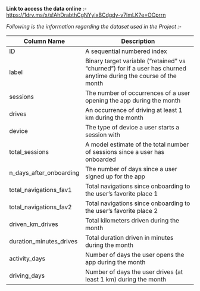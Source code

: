 **Link to access the data online** :- https://1drv.ms/x/s!AhDrabthCgNYylxBCdgdy-v7lmLK?e=OCprrn

*Following is the information regarding the dataset used in the Project :-*

| Column Name                | Description                                                                                                   |
|----------------------------|---------------------------------------------------------------------------------------------------------------|
| ID                         | A sequential numbered index                                                                                   |
| label                      | Binary target variable (“retained” vs “churned”) for if a user has churned anytime during the course of the month |
| sessions                   | The number of occurrences of a user opening the app during the month                                          |
| drives                     | An occurrence of driving at least 1 km during the month                                                       |
| device                     | The type of device a user starts a session with                                                               |
| total_sessions             | A model estimate of the total number of sessions since a user has onboarded                                   |
| n_days_after_onboarding    | The number of days since a user signed up for the app                                                         |
| total_navigations_fav1     | Total navigations since onboarding to the user’s favorite place 1                                             |
| total_navigations_fav2     | Total navigations since onboarding to the user’s favorite place 2                                             |
| driven_km_drives           | Total kilometers driven during the month                                                                     |
| duration_minutes_drives    | Total duration driven in minutes during the month                                                             |
| activity_days              | Number of days the user opens the app during the month                                                        |
| driving_days               | Number of days the user drives (at least 1 km) during the month                                                |
